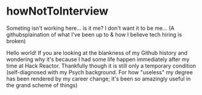 # howNotToInterview
Someting isn't working here... is it me? I don't want it to be me... (A githubsplaination of what I've been up to &amp; how I believe tech hiring is broken)

Hello world!
If you are looking at the blankness of my Github history and wondering why it's because I had some life happen immediately after my time at Hack Reactor. Thankfully though it is still only a temporary condition (self-diagnosed with my Psych background. For how "useless" my degree has been rendered by my career change; it's been so amazingly useful in the grand scheme of things)
